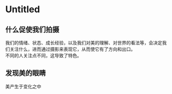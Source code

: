 # Untitled

## 什么促使我们拍摄

我们的情绪、状态、成长经验，以及我们对美的理解、对世界的看法等，会决定我们关注什么，进而通过摄影来表现它，从而使它有了方向和出口。  
不同的人关注点不同，这导致了特色。

## 发现美的眼睛

美产生于变化之中



